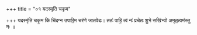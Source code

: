 +++
title = "०१ यदस्मृति चकृम"

+++
यदस्मृ॑ति चकृ॒म किं चि॑दग्न उपारि॒म चर॑णे जातवेदः। ततः॑ पाहि॒ त्वं नः॑ प्रचेतः शु॒भे सखि॑भ्यो अमृत॒त्वम॑स्तु नः ॥